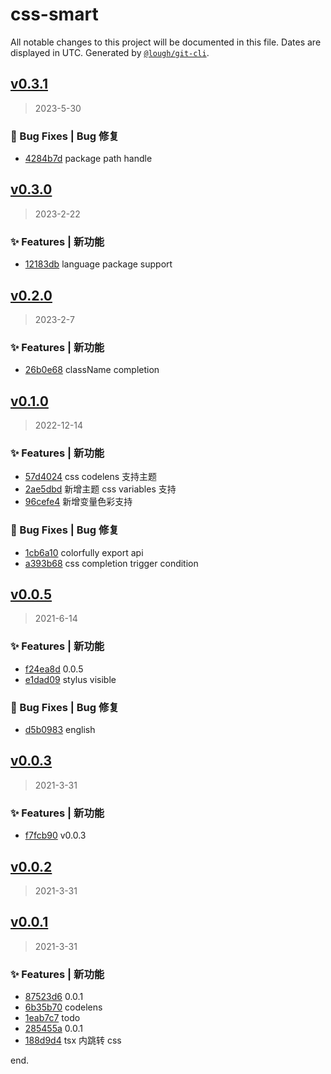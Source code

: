 # css-smart

All notable changes to this project will be documented in this file. Dates are displayed in UTC.
Generated by [`@lough/git-cli`](https://github.com/anciity/lough-git).



## [v0.3.1](https://github.com/lough-city/css-smart/compare/v0.3.0...v0.3.1)
> 2023-5-30

### 🐛 Bug Fixes | Bug 修复

- [4284b7d](https://github.com/lough-city/css-smart/commit/4284b7d9b1bf5af0c98363ec97f3d36b4d93a66d) package path handle



## [v0.3.0](https://github.com/lough-city/css-smart/compare/v0.2.0...v0.3.0)
> 2023-2-22

### ✨ Features | 新功能

- [12183db](https://github.com/lough-city/css-smart/commit/12183dbbaa46ecac99cb37c58eccebf3aeaaea5b) language package support



## [v0.2.0](https://github.com/lough-city/css-smart/compare/v0.1.0...v0.2.0)
> 2023-2-7

### ✨ Features | 新功能

- [26b0e68](https://github.com/lough-city/css-smart/commit/26b0e6894cb15f8786f4d94331c85d3075f529b2) className completion



## [v0.1.0](https://github.com/lough-city/css-smart/compare/v0.0.5...v0.1.0)
> 2022-12-14

### ✨ Features | 新功能

- [57d4024](https://github.com/lough-city/css-smart/commit/57d40247c7b3ccbe00e71e590784d9373ceaa018) css codelens 支持主题
- [2ae5dbd](https://github.com/lough-city/css-smart/commit/2ae5dbd64e620330b047a0ff15f77c603aee73dd) 新增主题 css variables 支持
- [96cefe4](https://github.com/lough-city/css-smart/commit/96cefe45bcb6690f1fb4109890fc298b718353dd) 新增变量色彩支持

### 🐛 Bug Fixes | Bug 修复

- [1cb6a10](https://github.com/lough-city/css-smart/commit/1cb6a10ad65bead0317af95bebdac9252106bd08) colorfully export api
- [a393b68](https://github.com/lough-city/css-smart/commit/a393b6823c94e86b69dbc9e2f9b105540120a0e2) css completion trigger condition



## [v0.0.5](https://github.com/lough-city/css-smart/compare/v0.0.3...v0.0.5)
> 2021-6-14

### ✨ Features | 新功能

- [f24ea8d](https://github.com/lough-city/css-smart/commit/f24ea8d6d2e5db04f52a3a1a35255a6c71b12a1d) 0.0.5
- [e1dad09](https://github.com/lough-city/css-smart/commit/e1dad094a394395edcd87ccfd1cdee24c42a3667) stylus visible

### 🐛 Bug Fixes | Bug 修复

- [d5b0983](https://github.com/lough-city/css-smart/commit/d5b0983f4720dfa791bd33c1b287ad87ebb3ae41) english



## [v0.0.3](https://github.com/lough-city/css-smart/compare/v0.0.2...v0.0.3)
> 2021-3-31

### ✨ Features | 新功能

- [f7fcb90](https://github.com/lough-city/css-smart/commit/f7fcb90115862f97a34908464eb8f1630700bd2b) v0.0.3



## [v0.0.2](https://github.com/lough-city/css-smart/compare/v0.0.1...v0.0.2)
> 2021-3-31



## [v0.0.1](https://github.com/lough-city/css-smart/compare/undefined...v0.0.1)
> 2021-3-31

### ✨ Features | 新功能

- [87523d6](https://github.com/lough-city/css-smart/commit/87523d61187bcb1ab0038e9e877743724bb6a7f4) 0.0.1
- [6b35b70](https://github.com/lough-city/css-smart/commit/6b35b7088c7af6968e3a0f0ea760136f82bce672) codelens
- [1eab7c7](https://github.com/lough-city/css-smart/commit/1eab7c746319a851f3f82e85799372f8f35520c2) todo
- [285455a](https://github.com/lough-city/css-smart/commit/285455acc7e407b977b519f099b4a62d2903f9da) 0.0.1
- [188d9d4](https://github.com/lough-city/css-smart/commit/188d9d4fde4615187d3248abd324bbba757d68ff) tsx 内跳转 css

end.